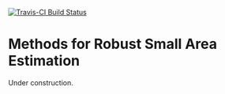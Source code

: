 [![Travis-CI Build Status](https://travis-ci.org/wahani/saeRobustTools.svg?branch=master)](https://travis-ci.org/wahani/saeRobustTools)

# Methods for Robust Small Area Estimation

Under construction.
